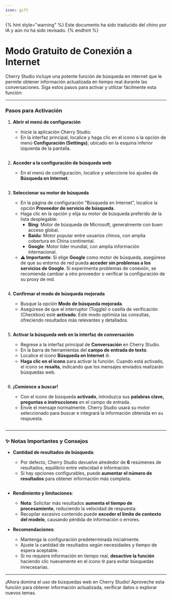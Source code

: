 ```yaml
---
icon: gift
---
```


{% hint style="warning" %}
Este documento ha sido traducido del chino por IA y aún no ha sido revisado.
{% endhint %}

# Modo Gratuito de Conexión a Internet

Cherry Studio incluye una potente función de búsqueda en internet que le permite obtener información actualizada en tiempo real durante las conversaciones. Siga estos pasos para activar y utilizar fácilmente esta función:

***

### Pasos para Activación

1. **Abrir el menú de configuración**
   * Inicie la aplicación Cherry Studio.
   * En la interfaz principal, localice y haga clic en el icono o la opción de menú **Configuración (Settings)**; ubicado en la esquina inferior izquierda de la pantalla.
      <figure><img src="../.gitbook/assets/Pasted image 20250416182458.png" alt=""><figcaption></figcaption></figure>

2. **Acceder a la configuración de búsqueda web**
   * En el menú de configuración, localice y seleccione los ajustes de **Búsqueda en Internet**.
      <figure><img src="../.gitbook/assets/Pasted image 20250416182559.png" alt=""><figcaption></figcaption></figure>

3. **Seleccionar su motor de búsqueda**
   * En la página de configuración "Búsqueda en Internet", localice la opción **Proveedor de servicio de búsqueda**.
   * Haga clic en la opción y elija su motor de búsqueda preferido de la lista desplegable:
     * **Bing**: Motor de búsqueda de Microsoft, generalmente con buen acceso global.
     * **Baidu**: Motor popular entre usuarios chinos, con amplia cobertura en China continental.
     * **Google**: Motor líder mundial, con amplia información internacional.
   * **⚠️ Importante**: Si elige **Google** como motor de búsqueda, asegúrese de que su entorno de red pueda **acceder sin problemas a los servicios de Google**. Si experimenta problemas de conexión, se recomienda cambiar a otro proveedor o verificar la configuración de su proxy de red.
      <figure><img src="../.gitbook/assets/Pasted image 20250416182637.png" alt=""><figcaption></figcaption></figure>

4. **Confirmar el modo de búsqueda mejorada**
   * Busque la opción **Modo de búsqueda mejorada**.
   * Asegúrese de que el interruptor (Toggle) o casilla de verificación (Checkbox) esté **activado**. Este modo optimiza las consultas, ofreciendo resultados más relevantes y detallados.
      <figure><img src="../.gitbook/assets/Pasted image 20250416182728.png" alt=""><figcaption></figcaption></figure>

5. **Activar la búsqueda web en la interfaz de conversación**
   * Regrese a la interfaz principal de **Conversación** en Cherry Studio.
   * En la barra de herramientas del **campo de entrada de texto**.
   * Localice el icono **Búsqueda en Internet** 🌐.
   * **Haga clic en el icono** para activar la función. Cuando está activado, el icono se **resalta**, indicando que los mensajes enviados realizarán búsquedas web.
      <figure><img src="../.gitbook/assets/Pasted image 20250416182812.png" alt=""><figcaption></figcaption></figure>

6. **¡Comience a buscar!**
   * Con el icono de búsqueda **activado**, introduzca sus **palabras clave, preguntas o instrucciones** en el campo de entrada.
   * Envíe el mensaje normalmente. Cherry Studio usará su motor seleccionado para buscar e integrará la información obtenida en su respuesta.
      <figure><img src="../.gitbook/assets/中美关税新动态.png" alt=""><figcaption></figcaption></figure>

***

### ✨ Notas Importantes y Consejos

* **Cantidad de resultados de búsqueda**:
  * Por defecto, Cherry Studio devuelve alrededor de **6** resúmenes de resultados, equilibrio entre velocidad e información.
  * Si hay opciones configurables, puede **aumentar el número de resultados** para obtener información más completa.
      <figure><img src="../.gitbook/assets/Pasted image 20250416184145.png" alt=""><figcaption></figcaption></figure>

* **Rendimiento y limitaciones**:
  * **Nota**: Solicitar más resultados **aumenta el tiempo de procesamiento**, reduciendo la velocidad de respuesta.
  * Recopilar excesivo contenido puede **exceder el límite de contexto del modelo**, causando pérdida de información o errores.

* **Recomendaciones**:
  * Mantenga la configuración predeterminada inicialmente.
  * Ajuste la cantidad de resultados según necesidades y tiempo de espera aceptable.
  * Si no requiere información en tiempo real, **desactive la función** haciendo clic nuevamente en el icono 🌐 para evitar búsquedas innecesarias.

***

¡Ahora domina el uso de búsquedas web en Cherry Studio! Aproveche esta función para obtener información actualizada, verificar datos o explorar nuevos temas.